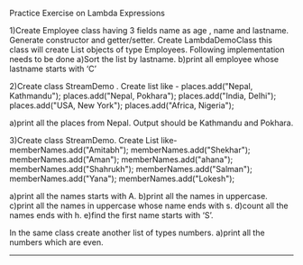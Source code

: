 Practice Exercise on Lambda Expressions

1)Create Employee class having 3 fields name as age , name and lastname.
  Generate constructor and getter/setter.
  Create LambdaDemoClass this class will create List objects of type Employees.
  Following implementation needs to be done 
a)Sort the list by lastname.
b)print all employee whose lastname starts with ‘C’


2)Create class StreamDemo .
  Create list like - 
       places.add("Nepal, Kathmandu");
       places.add("Nepal, Pokhara");
       places.add("India, Delhi");
       places.add("USA, New York");
       places.add("Africa, Nigeria");

a)print all the places from Nepal.
  Output should be Kathmandu and Pokhara.

3)Create class StreamDemo.
  Create List like-
  memberNames.add("Amitabh");
		memberNames.add("Shekhar");
		memberNames.add("Aman");
		memberNames.add("ahana");
		memberNames.add("Shahrukh");
		memberNames.add("Salman");
		memberNames.add("Yana");
		memberNames.add("Lokesh");

a)print all the names starts with A.
b)print all the names in uppercase.
c)print all the names in uppercase whose name ends with s.
d)count all the names ends with h.
e)find the first name starts with ‘S’.

In the same class create another list of types numbers.
a)print all the numbers which are even.

__________________________________________________________________



